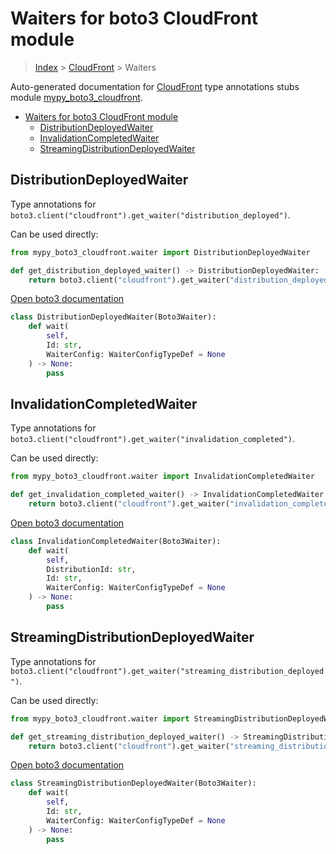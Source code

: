# Waiters for boto3 CloudFront module

> [Index](../README.md) > [CloudFront](./README.md) > Waiters

Auto-generated documentation for [CloudFront](https://boto3.amazonaws.com/v1/documentation/api/latest/reference/services/cloudfront.html#CloudFront)
type annotations stubs module [mypy_boto3_cloudfront](https://pypi.org/project/mypy-boto3-cloudfront/).

- [Waiters for boto3 CloudFront module](#waiters-for-boto3-cloudfront-module)
  - [DistributionDeployedWaiter](#distributiondeployedwaiter)
  - [InvalidationCompletedWaiter](#invalidationcompletedwaiter)
  - [StreamingDistributionDeployedWaiter](#streamingdistributiondeployedwaiter)

## DistributionDeployedWaiter

Type annotations for `boto3.client("cloudfront").get_waiter("distribution_deployed")`.

Can be used directly:

```python
from mypy_boto3_cloudfront.waiter import DistributionDeployedWaiter

def get_distribution_deployed_waiter() -> DistributionDeployedWaiter:
    return boto3.client("cloudfront").get_waiter("distribution_deployed")
```

[Open boto3 documentation](https://boto3.amazonaws.com/v1/documentation/api/latest/reference/services/cloudfront.html#CloudFront.Waiter.distribution_deployed)

```python
class DistributionDeployedWaiter(Boto3Waiter):
    def wait(
        self,
        Id: str,
        WaiterConfig: WaiterConfigTypeDef = None
    ) -> None:
        pass
```
## InvalidationCompletedWaiter

Type annotations for `boto3.client("cloudfront").get_waiter("invalidation_completed")`.

Can be used directly:

```python
from mypy_boto3_cloudfront.waiter import InvalidationCompletedWaiter

def get_invalidation_completed_waiter() -> InvalidationCompletedWaiter:
    return boto3.client("cloudfront").get_waiter("invalidation_completed")
```

[Open boto3 documentation](https://boto3.amazonaws.com/v1/documentation/api/latest/reference/services/cloudfront.html#CloudFront.Waiter.invalidation_completed)

```python
class InvalidationCompletedWaiter(Boto3Waiter):
    def wait(
        self,
        DistributionId: str,
        Id: str,
        WaiterConfig: WaiterConfigTypeDef = None
    ) -> None:
        pass
```
## StreamingDistributionDeployedWaiter

Type annotations for `boto3.client("cloudfront").get_waiter("streaming_distribution_deployed")`.

Can be used directly:

```python
from mypy_boto3_cloudfront.waiter import StreamingDistributionDeployedWaiter

def get_streaming_distribution_deployed_waiter() -> StreamingDistributionDeployedWaiter:
    return boto3.client("cloudfront").get_waiter("streaming_distribution_deployed")
```

[Open boto3 documentation](https://boto3.amazonaws.com/v1/documentation/api/latest/reference/services/cloudfront.html#CloudFront.Waiter.streaming_distribution_deployed)

```python
class StreamingDistributionDeployedWaiter(Boto3Waiter):
    def wait(
        self,
        Id: str,
        WaiterConfig: WaiterConfigTypeDef = None
    ) -> None:
        pass
```
